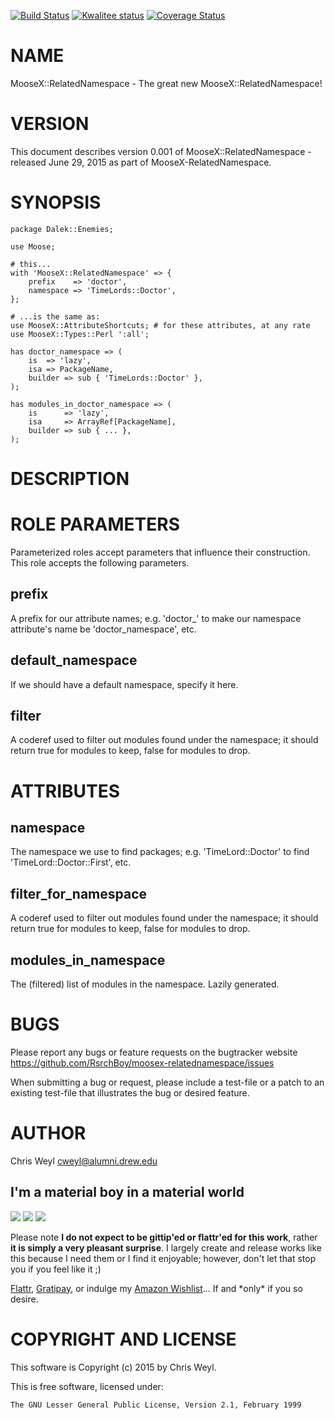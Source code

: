[![Build Status](https://travis-ci.org/RsrchBoy/moosex-relatednamespace.svg?branch=master)](https://travis-ci.org/RsrchBoy/moosex-relatednamespace)
[![Kwalitee status](http://cpants.cpanauthors.org/dist/MooseX-RelatedNamespace.png)](http://cpants.charsbar.org/dist/overview/MooseX-RelatedNamespace)
[![Coverage Status](https://coveralls.io/repos/RsrchBoy/moosex-relatednamespace/badge.png?branch=master)](https://coveralls.io/r/RsrchBoy/moosex-relatednamespace?branch=master)

# NAME

MooseX::RelatedNamespace - The great new MooseX::RelatedNamespace!

# VERSION

This document describes version 0.001 of MooseX::RelatedNamespace - released June 29, 2015 as part of MooseX-RelatedNamespace.

# SYNOPSIS

    package Dalek::Enemies;

    use Moose;

    # this...
    with 'MooseX::RelatedNamespace' => {
        prefix    => 'doctor',
        namespace => 'TimeLords::Doctor',
    };

    # ...is the same as:
    use MooseX::AttributeShortcuts; # for these attributes, at any rate
    use MooseX::Types::Perl ':all';

    has doctor_namespace => (
        is  => 'lazy',
        isa => PackageName,
        builder => sub { 'TimeLords::Doctor' },
    );

    has modules_in_doctor_namespace => (
        is      => 'lazy',
        isa     => ArrayRef[PackageName],
        builder => sub { ... },
    );

# DESCRIPTION

# ROLE PARAMETERS

Parameterized roles accept parameters that influence their construction.  This role accepts the following parameters.

## prefix

A prefix for our attribute names; e.g. 'doctor\_' to make our namespace
attribute's name be 'doctor\_namespace', etc.

## default\_namespace

If we should have a default namespace, specify it here.

## filter

A coderef used to filter out modules found under the namespace; it should return true for
modules to keep, false for modules to drop.

# ATTRIBUTES

## namespace

The namespace we use to find packages; e.g. 'TimeLord::Doctor' to find
'TimeLord::Doctor::First', etc.

## filter\_for\_namespace

A coderef used to filter out modules found under the namespace; it should return true for
modules to keep, false for modules to drop.

## modules\_in\_namespace

The (filtered) list of modules in the namespace.  Lazily generated.

# BUGS

Please report any bugs or feature requests on the bugtracker website
https://github.com/RsrchBoy/moosex-relatednamespace/issues

When submitting a bug or request, please include a test-file or a
patch to an existing test-file that illustrates the bug or desired
feature.

# AUTHOR

Chris Weyl <cweyl@alumni.drew.edu>

## I'm a material boy in a material world

<div>
    <a href="https://gratipay.com/RsrchBoy/"><img src="http://img.shields.io/gratipay/RsrchBoy.svg" /></a>
    <a href="http://bit.ly/rsrchboys-wishlist"><img src="http://wps.io/wp-content/uploads/2014/05/amazon_wishlist.resized.png" /></a>
    <a href="https://flattr.com/submit/auto?user_id=RsrchBoy&url=https%3A%2F%2Fgithub.com%2FRsrchBoy%2Fmoosex-relatednamespace&title=RsrchBoy's%20CPAN%20MooseX-RelatedNamespace&tags=%22RsrchBoy's%20MooseX-RelatedNamespace%20in%20the%20CPAN%22"><img src="http://api.flattr.com/button/flattr-badge-large.png" /></a>
</div>

Please note **I do not expect to be gittip'ed or flattr'ed for this work**,
rather **it is simply a very pleasant surprise**. I largely create and release
works like this because I need them or I find it enjoyable; however, don't let
that stop you if you feel like it ;)

[Flattr](https://flattr.com/submit/auto?user_id=RsrchBoy&url=https%3A%2F%2Fgithub.com%2FRsrchBoy%2Fmoosex-relatednamespace&title=RsrchBoy&#x27;s%20CPAN%20MooseX-RelatedNamespace&tags=%22RsrchBoy&#x27;s%20MooseX-RelatedNamespace%20in%20the%20CPAN%22),
[Gratipay](https://gratipay.com/RsrchBoy/), or indulge my
[Amazon Wishlist](http://bit.ly/rsrchboys-wishlist)...  If and \*only\* if you so desire.

# COPYRIGHT AND LICENSE

This software is Copyright (c) 2015 by Chris Weyl.

This is free software, licensed under:

    The GNU Lesser General Public License, Version 2.1, February 1999
